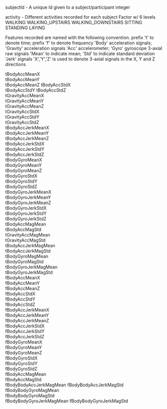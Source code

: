 subjectId - A unique Id given to a subject/participant
integer

activity - Different activities recorded for each subject
Factor w/ 6 levels 
    WALKING 
    WALKING_UPSTAIRS 
    WALKING_DOWNSTAIRS 
    SITTING 
    STANDING 
    LAYING

Features recorded are named with the following convention.
prefix 't' to denote time; prefix 'f' to denote frequency
'Body' acceleration signals; 'Gravity' acceleration signals
'Acc' accelerometer;  'Gyro' gyroscope 3-axial raw signals
'Mean' to indicate mean; 'Std' to indicate standard deviation
'Jerk' signals
'X','Y','Z' is used to denote 3-axial signals in the X, Y and Z directions
     
tBodyAccMeanX  
tBodyAccMeanY           
tBodyAccMeanZ 
tBodyAccStdX            
tBodyAccStdY 
tBodyAccStdZ            
tGravityAccMeanX        
tGravityAccMeanY        
tGravityAccMeanZ      
tGravityAccStdX         
tGravityAccStdY       
tGravityAccStdZ         
tBodyAccJerkMeanX      
tBodyAccJerkMeanY       
tBodyAccJerkMeanZ      
tBodyAccJerkStdX        
tBodyAccJerkStdY       
tBodyAccJerkStdZ        
tBodyGyroMeanX         
tBodyGyroMeanY          
tBodyGyroMeanZ         
tBodyGyroStdX           
tBodyGyroStdY          
tBodyGyroStdZ           
tBodyGyroJerkMeanX     
tBodyGyroJerkMeanY      
tBodyGyroJerkMeanZ     
tBodyGyroJerkStdX       
tBodyGyroJerkStdY       
tBodyGyroJerkStdZ       
tBodyAccMagMean         
tBodyAccMagStd          
tGravityAccMagMean     
tGravityAccMagStd       
tBodyAccJerkMagMean    
tBodyAccJerkMagStd      
tBodyGyroMagMean        
tBodyGyroMagStd         
tBodyGyroJerkMagMean    
tBodyGyroJerkMagStd     
fBodyAccMeanX          
fBodyAccMeanY           
fBodyAccMeanZ          
fBodyAccStdX            
fBodyAccStdY           
fBodyAccStdZ            
fBodyAccJerkMeanX       
fBodyAccJerkMeanY       
fBodyAccJerkMeanZ       
fBodyAccJerkStdX        
fBodyAccJerkStdY        
fBodyAccJerkStdZ        
fBodyGyroMeanX          
fBodyGyroMeanY          
fBodyGyroMeanZ          
fBodyGyroStdX           
fBodyGyroStdY           
fBodyGyroStdZ           
fBodyAccMagMean         
fBodyAccMagStd          
fBodyBodyAccJerkMagMean 
fBodyBodyAccJerkMagStd  
fBodyBodyGyroMagMean    
fBodyBodyGyroMagStd     
fBodyBodyGyroJerkMagMean 
fBodyBodyGyroJerkMagStd 

